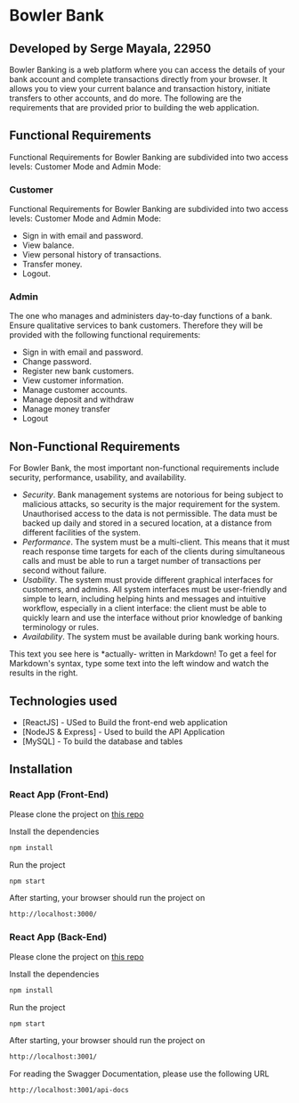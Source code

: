# Bowler Bank

## Developed by Serge Mayala, 22950

Bowler Banking is a web platform where you can access the details of your bank account and complete transactions directly from your browser. It allows you to view your current balance and transaction history, initiate transfers to other accounts, and do more. The following are the requirements that are provided prior to building the web application.

## Functional Requirements

Functional Requirements for Bowler Banking are subdivided into two access levels: Customer Mode and Admin Mode:

### Customer

Functional Requirements for Bowler Banking are subdivided into two access levels: Customer Mode and Admin Mode:

- Sign in with email and password.
- View balance.
- View personal history of transactions.
- Transfer money.
- Logout.

### Admin

The one who manages and administers day-to-day functions of a bank. Ensure qualitative services to bank customers. Therefore they will be provided with the following functional requirements:

- Sign in with email and password.
- Change password.
- Register new bank customers.
- View customer information.
- Manage customer accounts.
- Manage deposit and withdraw
- Manage money transfer
- Logout

## Non-Functional Requirements

For Bowler Bank, the most important non-functional requirements include security, performance, usability, and availability.

- _Security_. Bank management systems are notorious for being subject to malicious attacks, so security is the major requirement for the system. Unauthorised access to the data is not permissible. The data must be backed up daily and stored in a secured location, at a distance from different facilities of the system.
- _Performance_. The system must be a multi-client. This means that it must reach response time targets for each of the clients during simultaneous calls and must be able to run a target number of transactions per second without failure.
- _Usability_. The system must provide different graphical interfaces for customers, and admins. All system interfaces must be user-friendly and simple to learn, including helping hints and messages and intuitive workflow, especially in a client interface: the client must be able to quickly learn and use the interface without prior knowledge of banking terminology or rules.
- _Availability_. The system must be available during bank working hours.

This text you see here is \*actually- written in Markdown! To get a feel
for Markdown's syntax, type some text into the left window and
watch the results in the right.

## Technologies used

- [ReactJS] - USed to Build the front-end web application
- [NodeJS & Express] - Used to build the API Application
- [MySQL] - To build the database and tables

## Installation

### React App (Front-End)

Please clone the project on [this repo](https://github.com/iamayala/BowlerBank-UI.git)

Install the dependencies

```sh
npm install
```

Run the project

```sh
npm start
```

After starting, your browser should run the project on

```sh
http://localhost:3000/
```


### React App (Back-End)

Please clone the project on [this repo](https://github.com/iamayala/BowlerBank-API.git)

Install the dependencies

```sh
npm install
```

Run the project

```sh
npm start
```

After starting, your browser should run the project on

```sh
http://localhost:3001/
```

For reading the Swagger Documentation, please use the following URL

```sh
http://localhost:3001/api-docs
```

